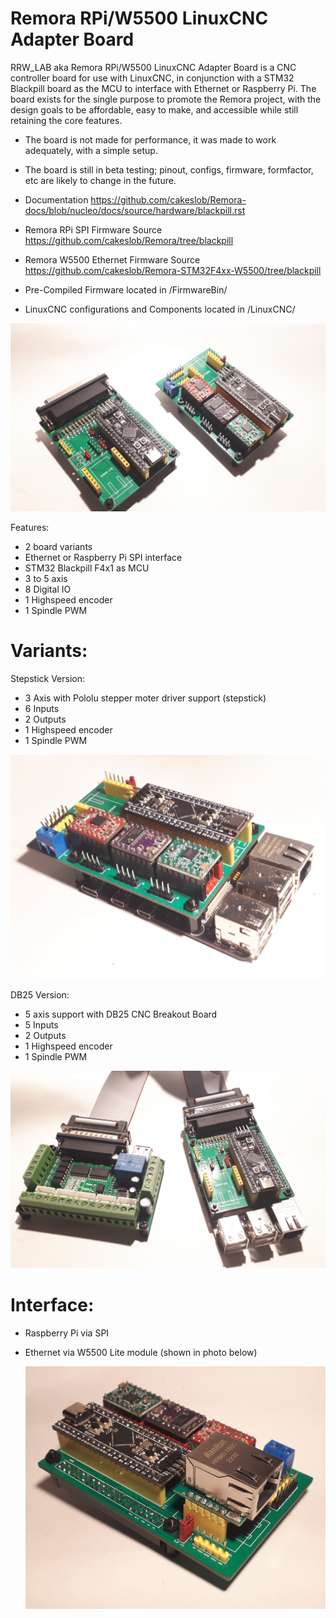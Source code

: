 # Remora RPi/W5500 LinuxCNC Adapter Board


RRW_LAB aka Remora RPi/W5500 LinuxCNC Adapter Board is a CNC controller board for use with LinuxCNC, in conjunction with a STM32 Blackpill board as the MCU to interface with Ethernet or Raspberry Pi. The board exists for the single purpose to promote the Remora project, with the design goals to be affordable, easy to make, and accessible while still retaining the core features.

- The board is not made for performance, it was made to work  adequately, with a simple setup.
- The board is still in beta testing; pinout, configs, firmware, formfactor, etc are likely to change in the future. 


- Documentation https://github.com/cakeslob/Remora-docs/blob/nucleo/docs/source/hardware/blackpill.rst

- Remora RPi SPI Firmware Source  https://github.com/cakeslob/Remora/tree/blackpill

- Remora W5500 Ethernet Firmware Source  https://github.com/cakeslob/Remora-STM32F4xx-W5500/tree/blackpill

- Pre-Compiled Firmware located in /FirmwareBin/

- LinuxCNC configurations and Components located in /LinuxCNC/

<img src="/boards.jpg" >

Features:


- 2 board variants 
- Ethernet or Raspberry Pi SPI interface
- STM32 Blackpill F4x1 as MCU
- 3 to 5 axis
- 8 Digital IO
- 1 Highspeed encoder
- 1 Spindle PWM


# Variants:

Stepstick Version:

- 3 Axis with Pololu stepper moter driver support (stepstick)
- 6 Inputs
- 2 Outputs
- 1 Highspeed encoder
- 1 Spindle PWM

 <img src="/photos/cncboard_ss_1c.jpg" > 

 DB25 Version:

- 5 axis support with DB25 CNC Breakout Board
- 5 Inputs
- 2 Outputs 
- 1 Highspeed encoder
- 1 Spindle PWM

 <img src="/photos/cncboard_db25_1a.jpg" > 

 # Interface: 

 - Raspberry Pi via SPI
 - Ethernet via W5500 Lite module (shown in photo below)

    <img src="/photos/cncboard_ss_2a.jpg" > 



